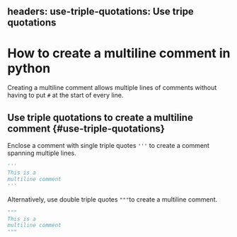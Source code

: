 headers:
  use-triple-quotations: Use tripe quotations
---
# How to create a multiline comment in python
Creating a multiline comment allows multiple lines of comments without having to put `#` at the start of every line.

## Use triple quotations to create a multiline comment {#use-triple-quotations}
Enclose a comment with single triple quotes `'''` to create a comment spanning multiple lines.

```python
'''
This is a
multiline comment
'''
```
Alternatively, use double triple quotes `"""`to create a multiline comment.

```python
"""
This is a
multiline comment
"""
```

